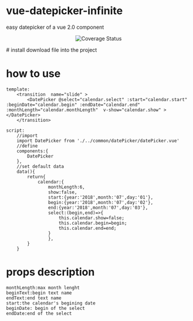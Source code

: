 # vue-datepicker-infinite
easy datepicker of a vue 2.0 component
<p align="center">
<img src="http://ol1mlku6x.bkt.clouddn.com/QQ20180508-153441.gif" alt="Coverage Status">
</p>
# install
	download file into the project

# how to use
	template:
		<transition  name="slide" >
			<DatePicker @select="calendar.select" :start="calendar.start" :beginDate="calendar.begin" :endDate="calendar.end" :monthLength="calendar.monthLength"  v-show="calendar.show" ></DatePicker>
		</transition>
	
	script:
		//import
		import DatePicker from './../common/datePicker/datePicker.vue'
		//define
		components:{
			DatePicker
		},
		//set default data
		data(){
			return{
				calendar:{
					monthLength:6,
					show:false,
					start:{year:'2018',month:'07',day:'01'},
					begin:{year:'2018',month:'07',day:'02'},
					end:{year:'2018',month:'07',day:'03'},
					select:(begin,end)=>{
						this.calendar.show=false;
						this.calendar.begin=begin;
						this.calendar.end=end;
					}
				    },
			}
		}
		
	
# props description
	monthLength:max month lenght
	beginText:begin text name
	endText:end text name
	start:the calendar's begining date
	beginDate: begin of the select
	endDate:end of the select
